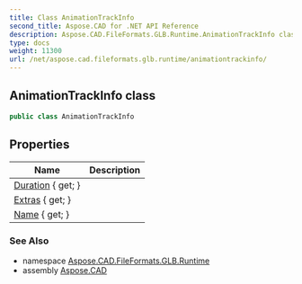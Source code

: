 ```yaml
---
title: Class AnimationTrackInfo
second_title: Aspose.CAD for .NET API Reference
description: Aspose.CAD.FileFormats.GLB.Runtime.AnimationTrackInfo class. 
type: docs
weight: 11300
url: /net/aspose.cad.fileformats.glb.runtime/animationtrackinfo/
---
```

## AnimationTrackInfo class

```csharp
public class AnimationTrackInfo
```

## Properties

| Name | Description |
| --- | --- |
| [Duration](../../aspose.cad.fileformats.glb.runtime/animationtrackinfo/duration/) { get; } |  |
| [Extras](../../aspose.cad.fileformats.glb.runtime/animationtrackinfo/extras/) { get; } |  |
| [Name](../../aspose.cad.fileformats.glb.runtime/animationtrackinfo/name/) { get; } |  |

### See Also

* namespace [Aspose.CAD.FileFormats.GLB.Runtime](../../aspose.cad.fileformats.glb.runtime/)
* assembly [Aspose.CAD](../../)


